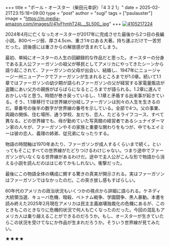 +++
title = "ポール・オースター（柴田元幸訳）『4 3 2 1』"
date = 2025-02-21T23:15:18+09:00
type = "post"
author = "sugi"
tags = ["paulauster"]
image = "https://m.media-amazon.com/images/I/41yFhmhT24L._SL500_.jpg"
+++
<a href="https://www.amazon.co.jp/dp/4105217224/?tag=chezsugi-22" target="_blank" class="alignleft"><img src="https://m.media-amazon.com/images/I/41yFhmhT24L._SL500_.jpg" alt="4105217224" border="0" /></a>

2024年4月に亡くなったオースターが2017年に完成させた最後から2つ目の長編小説。800ページ弱、厚さ4.5cm、重さ1キロある大著。持ち運ぶだけで一苦労だった。読後感には重さからの解放感が含まれてしまう。

最初、単純にオースターの人生の回顧録的な作品だと思った。オースターの分身である主人公ファーガソンの祖父が移民としてアメリカにやってきたシーンから語り起こされて、ファーガソンの父母が出会い、結婚し、1947年にニュージャージー州ニューアークでファーガソンが生まれるところまでが1.0章。続いて1.1章ではファーガソンの幼少期が語られファーガソンの父が経営する家電量販店が盗難にあい父方の親族がばらばらになるところまでが語られる。1.2章に進んでおかしいなと思う。時間が巻き戻っているし、1.1章と矛盾する出来事が起きている。そう、1.1章移行では世界線が分岐しファーガソンは別々の人生を生きるのだ。章番号の後半の数字が世界線の番号を示している。全部で4つ。父の事業、両親の関係、住む場所、通う学校、友だち、恋人、たどるライフコース、すべて異なる。どの世界線でも、母が勤めていた写真館の経営者であるシュナイダーマン家の人々が、ファーガソンやその家族と重要な関わりをもつが、中でもエイミーは彼の恋人、義理の姉弟、従兄弟になったりする。

物語の時間軸は1970年あたり、ファーガソンが成人するくらいまで続く。といってもそこにすべての世界線がたどりつけるわけじゃない。つまり途中でファーガソンがいなくなる世界線があるわけだ。途中で主人公がこんな形で物語から消える小説を読んだのははじめてかもしれない。衝撃だった。

最後にこの物語全体の構成に関する驚きの真実が開示される。実はファーガソンはファーガソンではなかったのだ。この突き放し感もすばらしい。

60年代のアメリカの政治状況もいくつかの視点から詳細に語られる。ケネディ大統領当選、キューバ危機、暗殺、ベトナム戦争、学園闘争、黒人暴動。本書を読み終えた2025年2月現在アメリカは民主主義崩壊独裁化の危機にあるが、このときもこのときなりに危機的状況で何人も亡くなったのだった。今回の混乱もアメリカ人は乗り越えることができるのだろうか。もし、オースターが生きていたらこの状況を受けてなにか作品が生まれだろうか。そういう世界線が見てみたい。

★★★★
